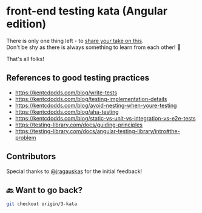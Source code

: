 # front-end testing kata (Angular edition)

There is only one thing left - to [share your take on this](https://github.com/dzonatan/angular-testing-kata/discussions/3).  
Don't be shy as there is always something to learn from each other! 🤟

That's all folks!

## References to good testing practices

- https://kentcdodds.com/blog/write-tests
- https://kentcdodds.com/blog/testing-implementation-details
- https://kentcdodds.com/blog/avoid-nesting-when-youre-testing
- https://kentcdodds.com/blog/aha-testing
- https://kentcdodds.com/blog/static-vs-unit-vs-integration-vs-e2e-tests
- https://testing-library.com/docs/guiding-principles
- https://testing-library.com/docs/angular-testing-library/intro#the-problem

## Contributors

Special thanks to [@jragauskas](https://github.com/jragauskas) for the initial feedback!

## 🔙 Want to go back?

```sh
git checkout origin/3-kata
```
